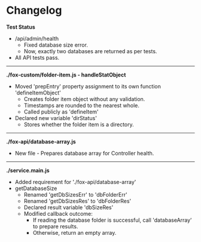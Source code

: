# Changelog

**Test Status**
* /api/admin/health
	* Fixed database size error.
	* Now, exactly two databases are returned as per tests.
* All API tests pass.

---

**./fox-custom/folder-item.js - handleStatObject**
* Moved 'prepEntry' property assignment to its own function 'defineItemObject'
	* Creates folder item object without any validation.
	* Timestamps are rounded to the nearest whole.
	* Called publicly as 'defineItem'
* Declared new variable 'dirStatus'
	* Stores whether the folder item is a directory.

---

**./fox-api/database-array.js**
* New file - Prepares database array for Controller health.

---

**./service.main.js**
* Added requirement for './fox-api/database-array'
* getDatabaseSize
	* Renamed 'getDbSizesErr' to 'dbFolderErr'
	* Renamed 'getDbSizesRes' to 'dbFolderRes'
	* Declared result variable 'dbSizeRes'
	* Modified callback outcome:
		* If reading the database folder is successful, call 'databaseArray' to prepare results.
		* Otherwise, return an empty array.
